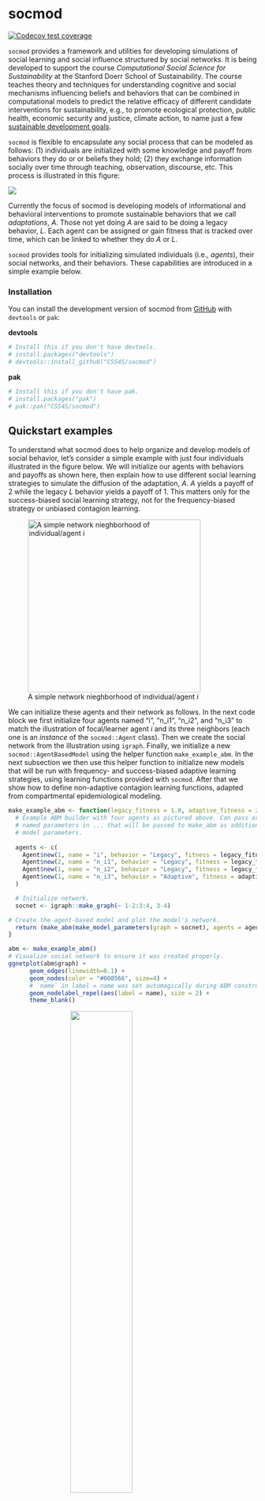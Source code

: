 
<!-- README.md is generated from README.Rmd. Please edit that file -->

# socmod

[![Codecov test
coverage](https://codecov.io/gh/CSS4S/socmod/graph/badge.svg)](https://app.codecov.io/gh/CSS4S/socmod)

`socmod` provides a framework and utilities for developing simulations
of social learning and social influence structured by social networks.
It is being developed to support the course *Computational Social
Science for Sustainability* at the Stanford Doerr School of
Sustainability. The course teaches theory and techniques for
understanding cognitive and social mechanisms influencing beliefs and
behaviors that can be combined in computational models to predict the
relative efficacy of different candidate interventions for
sustainability, e.g., to promote ecological protection, public health,
economic security and justice, climate action, to name just a few
[sustainable development goals](https://sdgs.un.org/goals).

`socmod` is flexible to encapsulate any social process that can be
modeled as follows: (1) individuals are initialized with some knowledge
and payoff from behaviors they do or or beliefs they hold; (2) they
exchange information socially over time through teaching, observation,
discourse, etc. This process is illustrated in this figure:

![](man/figures/general_model_box_diagram.png)

Currently the focus of socmod is developing models of informational and
behavioral interventions to promote sustainable behaviors that we call
*adaptations*, $A$. Those not yet doing $A$ are said to be doing a
legacy behavior, $L$. Each agent can be assigned or gain fitness that is
tracked over time, which can be linked to whether they do $A$ or $L$.

`socmod` provides tools for initializing simulated individuals (i.e.,
*agents*), their social networks, and their behaviors. These
capabilities are introduced in a simple example below.

### Installation

You can install the development version of socmod from
[GitHub](https://github.com/) with `devtools` or `pak`:

**devtools**

``` r
# Install this if you don't have devtools.
# install.packages("devtools")
# devtools::install_github("CSS4S/socmod")
```

**pak**

``` r
# Install this if you don't have pak.
# install.packages("pak")
# pak::pak("CSS4S/socmod")
```

## Quickstart examples

To understand what socmod does to help organize and develop models of
social behavior, let’s consider a simple example with just four
individuals illustrated in the figure below. We will initialize our
agents with behaviors and payoffs as shown here, then explain how to use
different social learning strategies to simulate the diffusion of the
adaptation, $A$. $A$ yields a payoff of 2 while the legacy $L$ behavior
yields a payoff of 1. This matters only for the success-biased social
learning strategy, not for the frequency-biased strategy or unbiased
contagion learning.

<figure>
<img src="man/figures/small_example_network.png" data-fig-align="center"
width="350" alt="A simple network nieghborhood of individual/agent i" />
<figcaption aria-hidden="true">A simple network nieghborhood of
individual/agent <span
class="math inline"><em>i</em></span></figcaption>
</figure>

We can initialize these agents and their network as follows. In the next
code block we first initialize four agents named “i”, “n_i1”, “n_i2”,
and “n_i3” to match the illustration of focal/learner agent $i$ and its
three neighbors (each one is an *instance* of the `socmod::Agent`
class). Then we create the social network from the illustration using
`igraph`. Finally, we initialize a new `socmod::AgentBasedModel` using
the helper function `make_example_abm`. In the next subsection we then
use this helper function to initialize new models that will be run with
frequency- and success-biased adaptive learning strategies, using
learning functions provided with `socmod`. After that we show how to
define non-adaptive contagion learning functions, adapted from
compartmental epidemiological modeling.

``` r
make_example_abm <- function(legacy_fitness = 1.0, adaptive_fitness = 2.0, ...) {
  # Example ABM builder with four agents as pictured above. Can pass arbitrary
  # named parameters in ... that will be passed to make_abm as additional
  # model parameters.
  
  agents <- c(
    Agent$new(1, name = "i", behavior = "Legacy", fitness = legacy_fitness), 
    Agent$new(2, name = "n_i1", behavior = "Legacy", fitness = legacy_fitness), 
    Agent$new(1, name = "n_i2", behavior = "Legacy", fitness = legacy_fitness), 
    Agent$new(1, name = "n_i3", behavior = "Adaptive", fitness = adaptive_fitness)
  )

  # Initialize network.
  socnet <- igraph::make_graph(~ 1-2:3:4, 3-4)

# Create the agent-based model and plot the model's network.
  return (make_abm(make_model_parameters(graph = socnet), agents = agents, ...))
}

abm <- make_example_abm()
# Visualize social network to ensure it was created properly.
ggnetplot(abm$graph) + 
      geom_edges(linewidth=0.1) + 
      geom_nodes(color = "#008566", size=4) + 
      # `name` in label = name was set automagically during ABM construction.
      geom_nodelabel_repel(aes(label = name), size = 2) + 
      theme_blank()
```

<img src="man/figures/README-unnamed-chunk-4-1.png" width="50%" style="display: block; margin: auto;" />

### Model dynamics with different adaptive social learning strategies

Here we set up three different models with each of the three learning
strategies provided by socmod: success-biased, frequency-biased, and
contagion learning.

#### Success-biased learning

In success-biased learning, the probability a learner adopts a behavior
is proportional to the relative fitness of their neighbors. Note that in
the simplest model of success-biased transmission, if there is only one
agent doing $A$, then this agent always adopts $L$ on the first time
step. There is a “stubbornness” parameter that can be passed as a model
parameter that represents how frequently an individual ignores social
information and continues using their current behavior.

Success-biased learning is the default, so we do not have to specify it
explicitly.

``` r
abm <- make_example_abm()
trial <- run_trial(abm, stop = fixated)
print(tail(trial$get_observations(), n = 10))
#> # A tibble: 8 × 4
#>       t agent Behavior Fitness
#>   <dbl> <chr> <chr>      <dbl>
#> 1     0 i     Legacy         1
#> 2     0 n_i1  Legacy         1
#> 3     0 n_i2  Legacy         1
#> 4     0 n_i3  Adaptive       2
#> 5     1 i     Legacy         1
#> 6     1 n_i1  Legacy         1
#> 7     1 n_i2  Legacy         1
#> 8     1 n_i3  Legacy         1
plot_adoption(trial, tracked_behaviors = c("Legacy", "Adaptive"))
```

<img src="man/figures/README-unnamed-chunk-5-1.png" width="50%" style="display: block; margin: auto;" />

#### Frequency-biased learning

In frequency-biased learning, the probability a learner adopts a
behavior is proportional to the number of network neighbors doing a
behavior. In the first time step, then, $n_{i2}$ has a 1/2 probability
of adopting $A$, and $i$ has a 1/3 probability of adopting $A$.
Frequency-biased learning is not the default, so we need to explicilty
specify its use in our model parameters by passing
`frequency_biased_learning_strategy` to the `make_model_parameters`
helper function:

``` r
abm <- make_example_abm()
trial <- run_trial(abm, stop = fixated)
print(tail(trial$get_observations(), n = 10))
#> # A tibble: 8 × 4
#>       t agent Behavior Fitness
#>   <dbl> <chr> <chr>      <dbl>
#> 1     0 i     Legacy         1
#> 2     0 n_i1  Legacy         1
#> 3     0 n_i2  Legacy         1
#> 4     0 n_i3  Adaptive       2
#> 5     1 i     Legacy         1
#> 6     1 n_i1  Legacy         1
#> 7     1 n_i2  Legacy         1
#> 8     1 n_i3  Legacy         1
plot_adoption(trial, tracked_behaviors = c("Legacy", "Adaptive"))
```

<img src="man/figures/README-unnamed-chunk-6-1.png" width="50%" style="display: block; margin: auto;" />

### Networks

Socmod provides some helper functions to create and plot some important
network types, shown below.

#### Regular lattice

``` r
latnet <- socmod::make_regular_lattice(N = 10, k = 4)
ggnetplot(latnet, layout = \(g) 0.6*layout_in_circle(g)) + 
      geom_edges(linewidth=0.1, color="darkgray") + 
      geom_nodes(color = "#008566", size=1) + 
      theme_blank()
```

<img src="man/figures/README-unnamed-chunk-7-1.png" width="50%" style="display: block; margin: auto;" />

#### Random networks

**Erdős–Rényi $G(N,M)$**

``` r
gnm_net <- G_NM(20, 30)
ggnetplot(gnm_net) + 
  geom_edges(linewidth=0.1, color= "darkgray") + 
  geom_nodes(color = "#008566", size=.75) + 
  theme_blank()
```

<img src="man/figures/README-unnamed-chunk-8-1.png" width="50%" style="display: block; margin: auto;" />

**Small-world networks**

``` r
sw_net <- make_small_world(N = 10, k = 4, p=0.1)
print(sw_net)
#> IGRAPH 461b6a1 U--- 10 20 -- 
#> + edges from 461b6a1:
#>  [1] 1-- 2 1--10 1-- 3 1-- 9 2-- 3 2-- 4 2--10 3-- 4 3-- 7 4-- 5 4-- 6 5-- 6
#> [13] 5-- 7 6-- 7 2-- 6 7-- 8 7-- 9 8-- 9 8--10 9--10
```

## More information and the philosophy of socmod

Different models of social behavior are specified by the details of how
many individuals are in a population, what behaviors or opinions they do
or have, what benefits they accrue(d) through their behaviors, how they
learn or influence one another, and any environmental or other relevant
factors. This framework seeks to encapsulate different approaches to
modeling diverse social behaviors, such as those thoroughly reviewed in
Paul Smaldino’s (2023) textbook [*Modeling Social
Behavior*](https://press.princeton.edu/books/paperback/9780691224145/modeling-social-behavior?srsltid=AfmBOop2zNSsOtNlOMs6uaLTlAQs8saVMC_I6y_OnyklIKz-GUnoNapR).

Technically, `socmod` uses object-oriented programming, provided by
[`R6`](https://r6.r-lib.org/), and functional-style agent and model
behavior specification inspired by
[Agents.jl](https://juliadynamics.github.io/Agents.jl/stable/), which I
myself have enjoyed using. But, I still had to do my plotting in R, and
more beginning students across disciplines will tend to know R than
Julia. R also seems to have a great community with the `r-lib` project
that seems to be bringing a continuity to scientific programming that I
have not seen in any other programming language.

